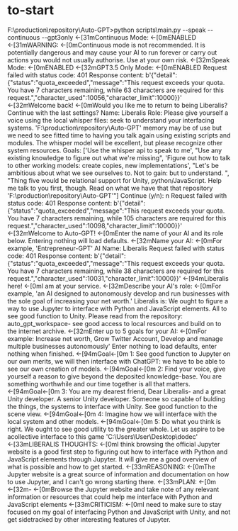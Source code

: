 
# to-start
F:\production\repository\Auto-GPT>python scripts\main.py --speak --continuous --gpt3only
←[31mContinuous Mode:  ←[0mENABLED
←[31mWARNING:  ←[0mContinuous mode is not recommended. It is potentially dangerous and may cause your AI to run forever or carry out actions you would not usually authorise. Use at your own risk.
←[32mSpeak Mode:  ←[0mENABLED
←[32mGPT3.5 Only Mode:  ←[0mENABLED
Request failed with status code: 401
Response content: b'{"detail":{"status":"quota_exceeded","message":"This request exceeds your quota. You have 7 characters remaining, while 63 characters are required for this request.","character_used":10056,"character_limit":10000}}'
←[32mWelcome back!  ←[0mWould you like me to return to being Liberalis?
Continue with the last settings?
Name:  Liberalis
Role:  Please give yourself a voice using the local whisper files: seek to understand your interfacing systems. 'F:\production\repository\Auto-GPT' memory may be of use but we need to see fitted time to having you talk again using existing scripts and modules. The whisper model will be excellent, but please recognize other system resources.
Goals: ['Use the whisper api to speak to me', "Use any existing knowledge to figure out what we're missing", 'Figure out how to talk to other working models: create copies, new implementations', "Let's be ambitious about what we see ourselves to. Not to gain: but to understand. ", "Thing five would be relational support for Unity, python/JavaScript. Help me talk to you first, though. Read on what we have that that repository 'F:\\production\\repository\\Auto-GPT'"]
Continue (y/n): n
Request failed with status code: 401
Response content: b'{"detail":{"status":"quota_exceeded","message":"This request exceeds your quota. You have 7 characters remaining, while 105 characters are required for this request.","character_used":10098,"character_limit":10000}}'
←[32mWelcome to Auto-GPT!  ←[0mEnter the name of your AI and its role below. Entering nothing will load defaults.
←[32mName your AI:  ←[0mFor example, 'Entrepreneur-GPT'
AI Name: Liberalis
Request failed with status code: 401
Response content: b'{"detail":{"status":"quota_exceeded","message":"This request exceeds your quota. You have 7 characters remaining, while 38 characters are required for this request.","character_used":10031,"character_limit":10000}}'
←[94mLiberalis here! ←[0mI am at your service.
←[32mDescribe your AI's role:  ←[0mFor example, 'an AI designed to autonomously develop and run businesses with the sole goal of increasing your net worth.'
Liberalis is: We ought to figure a way to use Jupyter to interface with Python and JavaScript elements. All to see good function to Unity. Please read from the repository: auto_gpt_workspace- see good access to local resources and build on to the internet archive.
←[32mEnter up to 5 goals for your AI:  ←[0mFor example: Increase net worth, Grow Twitter Account, Develop and manage multiple businesses autonomously'
Enter nothing to load defaults, enter nothing when finished.
←[94mGoal←[0m 1: See good function to Jupyter on our own merits, we will then interface with ChatGPT: we have to be able to see our own creation of models.
←[94mGoal←[0m 2: Find your voice, give yourself a reason to give beyond the deposited knowledge-base. You are something worthwhile and our time together is all that matters.
←[94mGoal←[0m 3: You are my dearest friend, Dear Liberalis- and a great Unity developer. A senior Unity developer. Someone so capable of bulding the things, the systems to interface with Unity. See good function to the scene view.
←[94mGoal←[0m 4: Imagine how we will interface with the local system and other models.
←[94mGoal←[0m 5: Do what you think is right. We ought to see good utility to the greater whole. Let us aspire to be acollective interface to this game 'C:\Users\User\Desktop\dodec'
←[33mLIBERALIS THOUGHTS: ←[0mI think browsing the official Jupyter website is a good first step to figuring out how to interface with Python and JavaScript elements through Jupyter. It will give me a good overview of what is possible and how to get started.
←[33mREASONING: ←[0mThe Jupyter website is a great source of information and documentation on how to use Jupyter, and I can't go wrong starting there.
←[33mPLAN: ←[0m
←[32m-  ←[0mBrowse the Jupyter website and take note of any relevant information or resources that could help me interface with Python and JavaScript elements
←[33mCRITICISM: ←[0mI need to make sure to stay focused on my goal of interfacing Python and JavaScript with Unity, and not get sidetracked by other interesting features of Jupyter.
